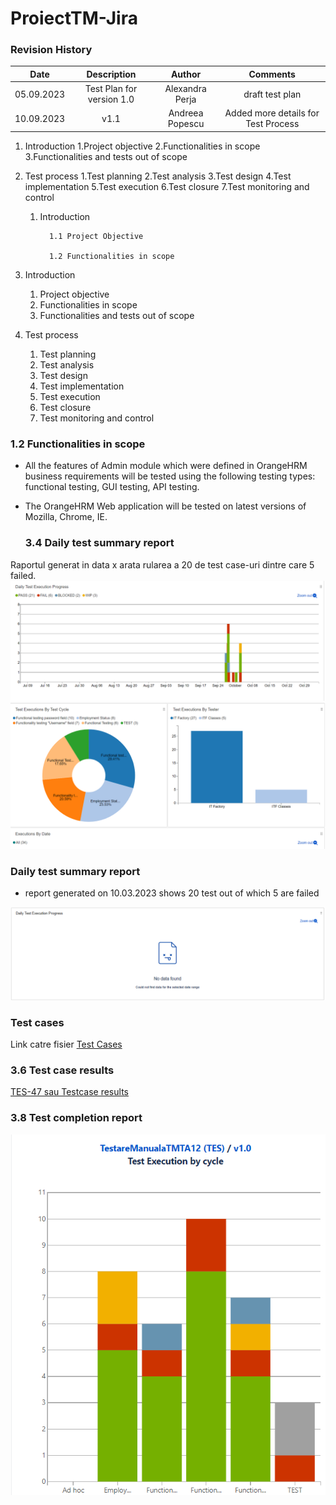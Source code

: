 # ProiectTM-Jira
### Revision History
| Date | Description    | Author    | Comments    |
| :-----: | :---: | :---: | :---: |
| 05.09.2023 | Test Plan for version 1.0 | Alexandra Perja | draft test plan |
| 10.09.2023 | v1.1   | Andreea Popescu   | Added more details for Test Process |

1. Introduction
  1.Project objective
  2.Functionalities in scope
  3.Functionalities and tests out of scope
2. Test process
  1.Test planning
  2.Test analysis
  3.Test design
  4.Test implementation
  5.Test execution
  6.Test closure
  7.Test monitoring and control

   1. Introduction
    
            1.1 Project Objective 
            
            1.2 Functionalities in scope

1. Introduction
   1. Project objective
   2. Functionalities in scope
   3. Functionalities and tests out of scope
2. Test process
   1. Test planning
   2. Test analysis
   3. Test design
   4. Test implementation
   5. Test execution
   6. Test closure
   7. Test monitoring and control

  ### 1.2 Functionalities in scope
- All the features of Admin module which were defined in OrangeHRM business requirements will be tested using the following testing types: functional testing, GUI testing, API testing. 
- The OrangeHRM Web application will be tested on latest versions of Mozilla, Chrome, IE.

  ### 3.4 Daily test summary report
Raportul generat in data x arata rularea a 20 de test case-uri dintre care 5 failed.
![Daily report](https://github.com/RobertFurtuna10/TMTA12/blob/main/daily%20report.PNG)
![Daily report](https://github.com/RobertFurtuna10/TMTA12/blob/main/Capture.PNG)


###   Daily test summary report
- report generated on 10.03.2023 shows 20 test out of which 5 are failed

![Daily Report](https://github.com/IsFloros/ProiectTM-Jira/blob/main/zephyr.PNG)

###  Test cases
Link catre fisier [Test Cases](https://github.com/IsFloros/ProiectTM-Jira/blob/main/PDF%20(Jira)%20(1).pdf)

### 3.6 Test case results
[TES-47 sau Testcase results](https://github.com/RobertFurtuna10/TMTA12/blob/main/TES-47.pdf)

### 3.8 Test completion report
![Test completion report](https://github.com/RobertFurtuna10/TMTA12/blob/main/test%20execution.PNG)

